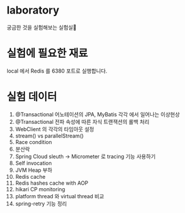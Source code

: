 # laboratory
궁금한 것을 실험해보는 실험실🧪

# 실험에 필요한 재료
local 에서 Redis 를 6380 포트로 실행합니다.

# 실험 데이터

1. @Transactional 어노테이션의 JPA, MyBatis 각각 에서 일어나는 이상현상
2. @Transactional 전파 속성에 따른 자식 트랜잭션의 롤백 처리
3. WebClient 의 각각의 타임아웃 설정
4. stream() vs parallelStream()
5. Race condition
6. 분산락
7. Spring Cloud sleuth -> Micrometer 로 tracing 기능 사용하기
8. Self invocation
9. JVM Heap 부하
10. Redis cache
11. Redis hashes cache with AOP
12. hikari CP monitoring
13. platform thread 와 virtual thread 비교
14. spring-retry 기능 정리